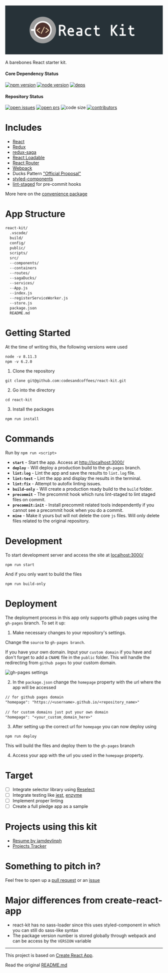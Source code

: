 ![react kit logo](./docs/logo.jpg)

A barebones React starter kit.

#### Core Dependency Status

[![npm version][npm-img]][npm-url]
[![node version][node-img]][node-url]
[![deps][deps-img]][deps-url]

#### Repository Status

[![open issues][issues-img]][issues-url]
[![open prs][pr-img]][pr-url]
![code size][code-size-img]
[![contributors][contributor-img]][contributor-url]


# Includes
- [React](https://github.com/facebook/react)
- [Redux](https://github.com/reactjs/redux)
- [redux-saga](https://github.com/redux-saga/redux-saga)
- [React Loadable](https://github.com/jamiebuilds/react-loadable)
- [React Router](https://github.com/ReactTraining/react-router)
- [Webpack](https://github.com/webpack/webpack)
- Ducks Pattern ["Official Proposal"](https://github.com/erikras/ducks-modular-redux)
- [styled-components](https://github.com/styled-components/styled-components)
- [lint-staged](https://github.com/okonet/lint-staged) for pre-commit hooks

More here on the [convenience package](https://github.com/codesandcoffees/react-pkg)

# App Structure
```
react-kit/
  .vscode/
  build/
  config/
  public/
  scripts/
  src/
  --components/
  --containers
  --routes/
  --sagaDucks/
  --services/
  --App.js
  --index.js
  --registerServiceWorker.js
  --store.js
  package.json
  README.md
```

# Getting Started
At the time of writing this, the following versions were used
```
node -v 8.11.3
npm -v 6.2.0
```
1. Clone the repository
```
git clone git@github.com:codesandcoffees/react-kit.git
```
2. Go into the directory
```
cd react-kit
```
3. Install the packages
```
npm run install
```
# Commands
Run by `npm run <script>`
* **`start`** - Start the app. Access at [http://localhost:3000/](http://localhost:3000/)
* **`deploy`** - Will deploy a production build to the `gh-pages` branch.
* **`lint:log`** - Lint the app and save the results to `lint.log` file.
* **`lint:test`** - Lint the app and display the results in the terminal.
* **`lint:fix`** - Attempt to autofix linting issues.
* **`build-only`** - Will create a production ready build to the `build` folder.
* **`precommit`** - The precommit hook which runs lint-staged to lint staged files on commit.
* **`precommit:init`** - Install precommit related tools independently if you cannot see a precommit hook when you do a commit.
* **`mine`** - Make it yours but will not delete the core `js` files. Will only delete files related to the original repository.

# Development
To start development server and access the site at [localhost:3000/](localhost:3000/)
```
npm run start
```

And if you only want to build the files
```
npm run build-only
```

# Deployment
The deployment process in this app only supports github pages using the `gh-pages` branch. To set it up:
1. Make necessary changes to your repository's settings.

Change the `source` to `gh-pages branch`.

If you have your own domain. Input your `custom domain` if you have and don't forget to add a `CNAME` file in the `public` folder. This will handle the redirecting from `github pages` to your custom domain.

![gh-pages settings](https://res.cloudinary.com/dfrhytey3/image/upload/v1522392328/gh-pages_rwrv32.png)

2. In the `package.json` change the `homepage` property with the url where the app will be accessed
```
// for github pages domain
"homepage": "https://<username>.github.io/<repository_name>"

// for custom domains just put your own domain
"homepage": "<your_custom_domain_here>"
```
3. After setting up the correct url for `homepage` you can now deploy using
```
npm run deploy
```
This will build the files and deploy them to the `gh-pages` branch

4. Access your app with the url you used in the `homepage` property.

# Target
- [ ] Integrate selector library using [Reselect](https://github.com/reactjs/reselect)
- [ ] Integrate testing like [jest](https://codesandcoffees.github.io/react-kit/#/), [enzyme](https://github.com/airbnb/enzyme)
- [ ] Implement proper linting
- [ ] Create a full pledge app as a sample

# Projects using this kit
- [Resume by iamdevlinph](https://github.com/iamdevlinph/resume)
- [Projects Tracker](https://github.com/iamdevlinph/projects-tracker)

# Something to pitch in?

Feel free to open up a [pull request](https://github.com/codesandcoffees/react-kit/pulls) or an [issue](https://github.com/codesandcoffees/react-kit/issues/new)

# Major differences from create-react-app
- react-kit has no sass-loader since this uses styled-component in which you can still do sass-like syntax
- The package version number is stored globally through webpack and can be access by the `VERSION` variable

---

This project is based on [Create React App](https://github.com/facebookincubator/create-react-app).

Read the original [README.md](/README-orig.md)

<!-- React PKG Details -->
[npm-img]: https://img.shields.io/npm/v/@codes-and-coffees/react-pkg.svg?style=flat-square&maxAge=86400
[npm-url]: https://www.npmjs.com/package/@codes-and-coffees/react-pkg
[node-img]: https://img.shields.io/node/v/@codes-and-coffees/react-pkg.svg?style=flat-square&maxAge=86400
[node-url]: https://nodejs.org/en/
[deps-img]: https://img.shields.io/david/codesandcoffees/react-pkg.svg?style=flat-square&maxAge=86400
[deps-url]: https://david-dm.org/codesandcoffees/react-pkg

<!-- Repo Details -->
[issues-url]: https://github.com/codesandcoffees/react-kit/issues
[issues-img]: https://img.shields.io/github/issues/codesandcoffees/react-kit.svg?style=flat-square&maxAge=86400
[pr-img]: https://img.shields.io/github/issues-pr/codesandcoffees/react-kit.svg?style=flat-square&maxAge=86400
[pr-url]: https://github.com/codesandcoffees/react-kit/pulls
[contributor-img]: https://img.shields.io/github/contributors/codesandcoffees/react-kit.svg?style=flat-square&maxAge=86400
[contributor-url]: https://github.com/codesandcoffees/react-kit/graphs/contributors
[code-size-img]: https://img.shields.io/github/languages/code-size/codesandcoffees/react-kit.svg?style=flat-square&maxAge=86400
